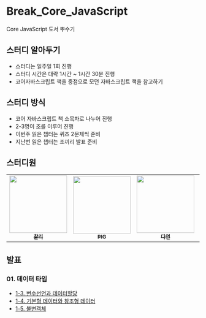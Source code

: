 # Break_Core_JavaScript

Core JavaScript 도서 뿌수기

## 스터디 알아두기

- 스터디는 일주일 1회 진행
- 스터디 시간은 대략 1시간 ~ 1시간 30분 진행
- 코어자바스크립트 책을 중점으로 모던 자바스크립트 책을 참고하기

## 스터디 방식

- 코어 자바스크립트 책 소목차로 나누어 진행
- 2-3명이 조를 이루어 진행
- 이번주 읽은 챕터는 퀴즈 2문제씩 준비
- 지난번 읽은 챕터는 조끼리 발표 준비
  <br>

## 스터디원
<table>
  <tr>
    <td align="center">
      <a href="https://github.com/d-charlie-kim"
        ><img
          src="https://avatars.githubusercontent.com/d-charlie-kim"
          width="150px;"
          alt=""
        /><br /><sub><b>찰리</b></sub></a
      ><br />
    </td>
       <td align="center">
      <a href="https://github.com/ChoByungHyun"
        ><img
          src="https://avatars.githubusercontent.com/ChoByungHyun"
          width="150px;"
          alt=""
        /><br /><sub><b>PIG</b></sub></a
      ><br />
    </td>
    <td align="center">
      <a href="https://github.com/Da-Youn"
        ><img
          src="https://avatars.githubusercontent.com/Da-Youn"
          width="150px;"
          alt=""
        /><br /><sub><b>다연</b></sub></a
      ><br />
      </td>
    <td align="center">
      <a href="https://github.com/doong2imdang"
        ><img
          src="https://avatars.githubusercontent.com/doong2imdang"
          width="150px;"
          alt=""
        /><br /><sub><b>둥1</b></sub></a
      ><br />
    </td>
    <td align="center">
      <a href="https://github.com/haron-lee"
        ><img
          src="https://avatars.githubusercontent.com/haron-lee"
          width="150px;"
          alt=""
        /><br /><sub><b>도하</b></sub></a
      ><br />
    </td>
      
  <td align="center">
      <a href="https://github.com/sy412"
        ><img
          src="https://avatars.githubusercontent.com/sy412"
          width="150px;"
          alt=""
        /><br /><sub><b>소연</b></sub></a
      ><br />
    </td>
  <td align="center">
      <a href="https://github.com/sypaik-dev"
        ><img
          src="https://avatars.githubusercontent.com/sypaik-dev"
          width="150px;"
          alt=""
        /><br /><sub><b>수연</b></sub></a
      ><br />
    </td>
  </tr>
</table>


## 발표

### 01. 데이터 타입

- [1-3. 변수선언과 데이터할당](https://github.com/9FEM/Break_Core_JavaScript/blob/main/01.%EB%8D%B0%EC%9D%B4%ED%84%B0%20%ED%83%80%EC%9E%85/1-3.%EB%B3%80%EC%88%98%EC%84%A0%EC%96%B8%EA%B3%BC%20%EB%8D%B0%EC%9D%B4%ED%84%B0%ED%95%A0%EB%8B%B9.pdf)
- [1-4. 기본형 데이터와 참조형 데이터](https://www.canva.com/design/DAFfsn4kHcg/m8KQ18SSJPbWCNT9FDHgKQ/view?utm_content=DAFfsn4kHcg&utm_campaign=share_your_design&utm_medium=link&utm_source=shareyourdesignpanel)
- [1-5. 불변객체](https://www.canva.com/design/DAFfzWqDzRI/ZTagZbeP-Jfo0E02mzyh2w/view?utm_content=DAFfzWqDzRI&utm_campaign=share_your_design&utm_medium=link&utm_source=shareyourdesignpanel)
